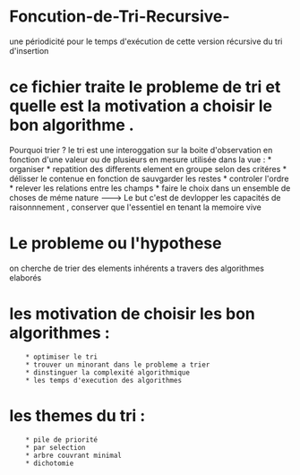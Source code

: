 # Foncution-de-Tri-Recursive-
une périodicité pour le temps d'exécution de cette version récursive du tri d'insertion

# ce fichier traite le probleme de tri et quelle est la motivation a choisir le bon algorithme . 
Pourquoi trier ? 
le tri est une interoggation sur la boite d'observation en fonction d'une valeur ou de plusieurs en mesure utilisée dans la vue : 
        * organiser 
        * repatition des differents element en groupe selon des critéres 
        * délisser le contenue en fonction de sauvgarder les restes 
        * controler l'ordre 
        * relever les relations entre les champs 
        * faire le choix dans un ensemble de choses de méme nature 
---> Le but c'est de devlopper les capacités de raisonnnement , conserver que l'essentiel en tenant la memoire vive 

# Le probleme ou l'hypothese 

on cherche de trier des elements inhérents a travers des algorithmes elaborés 

# les motivation de choisir les bon algorithmes : 
        * optimiser le tri 
        * trouver un minorant dans le probleme a trier 
        * dinstinguer la complexité algorithmique 
        * les temps d'execution des algorithmes 
    
# les themes du tri : 

        * pile de priorité 
        * par selection 
        * arbre couvrant minimal 
        * dichotomie 

